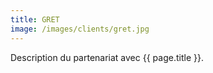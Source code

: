 ```yaml
---
title: GRET
image: /images/clients/gret.jpg
---
```


Description du partenariat avec {{ page.title }}.
